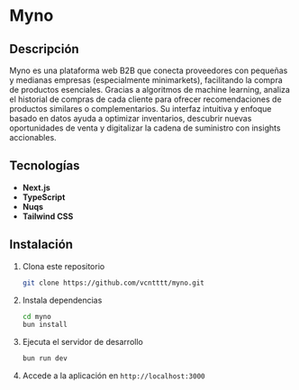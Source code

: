 # Myno

## Descripción

Myno es una plataforma web B2B que conecta proveedores con pequeñas y medianas empresas (especialmente minimarkets), facilitando la compra de productos esenciales. Gracias a algoritmos de machine learning, analiza el historial de compras de cada cliente para ofrecer recomendaciones de productos similares o complementarios. Su interfaz intuitiva y enfoque basado en datos ayuda a optimizar inventarios, descubrir nuevas oportunidades de venta y digitalizar la cadena de suministro con insights accionables.

## Tecnologías

- **Next.js**
- **TypeScript**
- **Nuqs**
- **Tailwind CSS**

## Instalación

1. Clona este repositorio

   ```bash
   git clone https://github.com/vcntttt/myno.git
   ```

2. Instala dependencias

   ```bash
   cd myno
   bun install
   ```

3. Ejecuta el servidor de desarrollo

   ```bash
   bun run dev
   ```

4. Accede a la aplicación en `http://localhost:3000`
